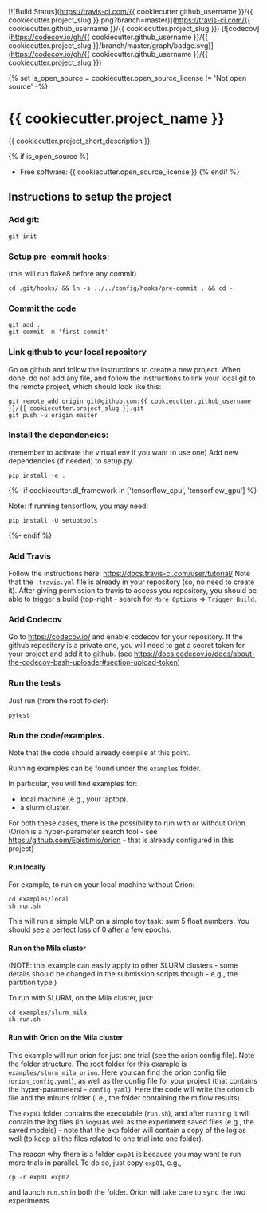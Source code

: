 [![Build Status](https://travis-ci.com/{{ cookiecutter.github_username }}/{{ cookiecutter.project_slug }}.png?branch=master)](https://travis-ci.com/{{ cookiecutter.github_username }}/{{ cookiecutter.project_slug }})
[![codecov](https://codecov.io/gh/{{ cookiecutter.github_username }}/{{ cookiecutter.project_slug }}/branch/master/graph/badge.svg)](https://codecov.io/gh/{{ cookiecutter.github_username }}/{{ cookiecutter.project_slug }})

{% set is_open_source = cookiecutter.open_source_license != 'Not open source' -%}

# {{ cookiecutter.project_name }}


{{ cookiecutter.project_short_description }}

{% if is_open_source %}
* Free software: {{ cookiecutter.open_source_license }}
{% endif %}


## Instructions to setup the project

### Add git:

    git init

### Setup pre-commit hooks:
(this will run flake8 before any commit)

    cd .git/hooks/ && ln -s ../../config/hooks/pre-commit . && cd -

### Commit the code

    git add .
    git commit -m 'first commit'

### Link github to your local repository
Go on github and follow the instructions to create a new project.
When done, do not add any file, and follow the instructions to
link your local git to the remote project, which should look like this:

    git remote add origin git@github.com:{{ cookiecutter.github_username }}/{{ cookiecutter.project_slug }}.git
    git push -u origin master

### Install the dependencies:
(remember to activate the virtual env if you want to use one)
Add new dependencies (if needed) to setup.py.

    pip install -e .
{%- if cookiecutter.dl_framework in ['tensorflow_cpu', 'tensorflow_gpu'] %}

Note: if running tensorflow, you may need:

    pip install -U setuptools
{%- endif %}

### Add Travis
Follow the instructions here: https://docs.travis-ci.com/user/tutorial/
Note that the `.travis.yml` file is already in your repository (so, no need to
create it).
After giving permission to travis to access you repository, you should be able to
trigger a build (top-right - search for `More Options` => `Trigger Build`.

### Add Codecov
Go to https://codecov.io/ and enable codecov for your repository.
If the github repository is a private one, you will need to get a
secret token for your project and add it to
github.
(see https://docs.codecov.io/docs/about-the-codecov-bash-uploader#section-upload-token)

### Run the tests
Just run (from the root folder):

    pytest

### Run the code/examples.
Note that the code should already compile at this point.

Running examples can be found under the `examples` folder.

In particular, you will find examples for:
* local machine (e.g., your laptop).
* a slurm cluster.

For both these cases, there is the possibility to run with or without Orion.
(Orion is a hyper-parameter search tool - see https://github.com/Epistimio/orion -
that is already configured in this project)

#### Run locally

For example, to run on your local machine without Orion:

    cd examples/local
    sh run.sh

This will run a simple MLP on a simple toy task: sum 5 float numbers.
You should see a perfect loss of 0 after a few epochs.

#### Run on the Mila cluster
(NOTE: this example can easily apply to other SLURM clusters - some details should be
changed in the submission scripts though - e.g., the partition type.)

To run with SLURM, on the Mila cluster, just:

    cd examples/slurm_mila
    sh run.sh

#### Run with Orion on the Mila cluster

This example will run orion for just one trial (see the orion config file).
Note the folder structure. The root folder for this example is
`examples/slurm_mila_orion`.
Here you can find the orion config file (`orion_config.yaml`), as well as the config
file for your project (that contains the hyper-parametersi - `config.yaml`).
Here the code will write the orion db file and the mlruns folder
(i.e., the folder containing the mlflow results).

The `exp01` folder contains the executable (`run.sh`), and after running
it will contain the log files (in `logs`)as well as the experiment saved files
(e.g., the saved models) - note that the exp folder will contain a copy of the
log as well (to keep all the files related to one trial into one folder).


The reason why there is a folder `exp01` is because you may want to run more
trials in parallel. To do so, just copy `exp01`, e.g.,

    cp -r exp01 exp02

and launch `run.sh` in both the folder. Orion will take care to sync the two
experiments.
